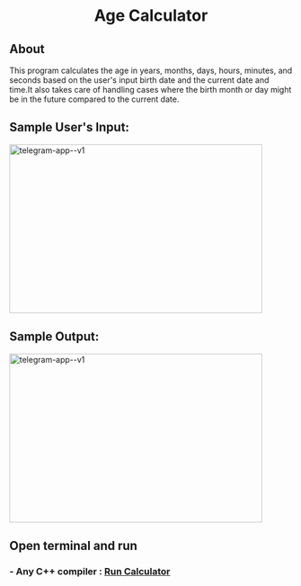 <h1 align="center">Age Calculator</h1>
<h2 align="left">About</h2>
<p>This program calculates the age in years, months, days, hours, minutes, and seconds based on the user's input birth date and the current date and time.It also takes care of handling cases where the birth month or day might be in the future compared to the current date.</p>

<h2 align="left">Sample User's Input:</h2>

  <div align="left">
    <a>
      <img width="450" height="300" src="https://github.com/asrafulmolla/Age_Calculator/assets/128937137/6f755fc4-ca07-46cb-961d-d9c8afc804c1" alt="telegram-app--v1"/>
    </a>
  </div>

<h2 align="left">Sample Output:</h2>

  <div align="left">
    <a>
      <img width="450" height="300" src="https://github.com/asrafulmolla/Age_Calculator/assets/128937137/f44b5233-b524-43d4-8c14-5481caa518a9" alt="telegram-app--v1"/>
    </a>
  </div>
<h2 align="left">Open terminal and run</h2>
<h3>
- Any C++ compiler : <a href="https://www.programiz.com/cpp-programming/online-compiler/">Run Calculator</a>
</h3>
